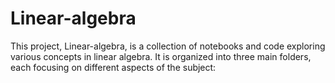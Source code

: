 # Linear-algebra
This project, Linear-algebra, is a collection of notebooks and code exploring various concepts in linear algebra. It is organized into three main folders, each focusing on different aspects of the subject:
